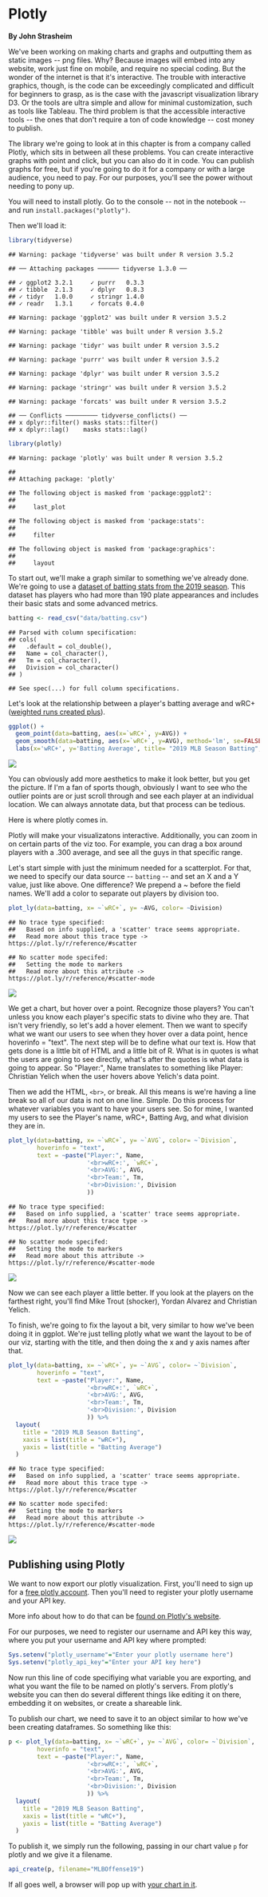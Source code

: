 # Plotly

**By John Strasheim**

We've been working on making charts and graphs and outputting them as static images -- png files. Why? Because images will embed into any website, work just fine on mobile, and require no special coding. But the wonder of the internet is that it's interactive. The trouble with interactive graphics, though, is the code can be exceedingly complicated and difficult for beginners to grasp, as is the case with the javascript visualization library D3. Or the tools are ultra simple and allow for minimal customization, such as tools like Tableau. The third problem is that the accessible interactive tools -- the ones that don't require a ton of code knowledge -- cost money to publish. 

The library we're going to look at in this chapter is from a company called Plotly, which sits in between all these problems. You can create interactive graphs with point and click, but you can also do it in code. You can publish graphs for free, but if you're going to do it for a company or with a large audience, you need to pay. For our purposes, you'll see the power without needing to pony up. 

You will need to install plotly. Go to the console -- not in the notebook -- and run `install.packages("plotly")`.

Then we'll load it:

```r
library(tidyverse)
```

```
## Warning: package 'tidyverse' was built under R version 3.5.2
```

```
## ── Attaching packages ────── tidyverse 1.3.0 ──
```

```
## ✓ ggplot2 3.2.1     ✓ purrr   0.3.3
## ✓ tibble  2.1.3     ✓ dplyr   0.8.3
## ✓ tidyr   1.0.0     ✓ stringr 1.4.0
## ✓ readr   1.3.1     ✓ forcats 0.4.0
```

```
## Warning: package 'ggplot2' was built under R version 3.5.2
```

```
## Warning: package 'tibble' was built under R version 3.5.2
```

```
## Warning: package 'tidyr' was built under R version 3.5.2
```

```
## Warning: package 'purrr' was built under R version 3.5.2
```

```
## Warning: package 'dplyr' was built under R version 3.5.2
```

```
## Warning: package 'stringr' was built under R version 3.5.2
```

```
## Warning: package 'forcats' was built under R version 3.5.2
```

```
## ── Conflicts ───────── tidyverse_conflicts() ──
## x dplyr::filter() masks stats::filter()
## x dplyr::lag()    masks stats::lag()
```

```r
library(plotly)
```

```
## Warning: package 'plotly' was built under R version 3.5.2
```

```
## 
## Attaching package: 'plotly'
```

```
## The following object is masked from 'package:ggplot2':
## 
##     last_plot
```

```
## The following object is masked from 'package:stats':
## 
##     filter
```

```
## The following object is masked from 'package:graphics':
## 
##     layout
```

To start out, we'll make a graph similar to something we've already done. We're going to use a [dataset of batting stats from the 2019 season](https://unl.box.com/s/xg0eqvmz9ynnegvjabv21ev5qlsd7mjs). This dataset has players who had more than 190 plate appearances and includes their basic stats and some advanced metrics. 


```r
batting <- read_csv("data/batting.csv")
```

```
## Parsed with column specification:
## cols(
##   .default = col_double(),
##   Name = col_character(),
##   Tm = col_character(),
##   Division = col_character()
## )
```

```
## See spec(...) for full column specifications.
```

Let's look at the relationship between a player's batting average and wRC+ ([weighted runs created plus](http://m.mlb.com/glossary/advanced-stats/weighted-runs-created-plus)).


```r
ggplot() +
  geom_point(data=batting, aes(x=`wRC+`, y=AVG)) +
  geom_smooth(data=batting, aes(x=`wRC+`, y=AVG), method='lm', se=FALSE) +
  labs(x='wRC+', y='Batting Average', title= "2019 MLB Season Batting", subtitle="190 PAs min to Qualify", caption="Source:  FanGraphs | by John Strasheim")
```

![](29-plotly_files/figure-epub3/unnamed-chunk-3-1.png)<!-- -->

You can obviously add more aesthetics to make it look better, but you get the picture.  If I'm a fan of sports though, obviously I want to see who the outlier points are or just scroll through and see each player at an individual location. We can always annotate data, but that process can be tedious. 

Here is where plotly comes in. 

Plotly will make your visualizatons interactive. Additionally, you can zoom in on certain parts of the viz too. For example, you can drag a box around players with a .300 average, and see all the guys in that specific range.

Let's start simple with just the minimum needed for a scatterplot. For that, we need to specify our data source -- `batting` -- and set an X and a Y value, just like above. One difference? We prepend a ~ before the field names. We'll add a color to separate out players by division too. 


```r
plot_ly(data=batting, x= ~`wRC+`, y= ~AVG, color= ~Division)
```

```
## No trace type specified:
##   Based on info supplied, a 'scatter' trace seems appropriate.
##   Read more about this trace type -> https://plot.ly/r/reference/#scatter
```

```
## No scatter mode specifed:
##   Setting the mode to markers
##   Read more about this attribute -> https://plot.ly/r/reference/#scatter-mode
```

![](29-plotly_files/figure-epub3/unnamed-chunk-4-1.png)<!-- -->

We get a chart, but hover over a point. Recognize those players? You can't unless you know each player's specific stats to divine who they are. That isn't very friendly, so let's add a hover element. Then we want to specify what we want our users to see when they hover over a data point, hence hoverinfo = "text".  The next step will be to define what our text is. How that gets done is a little bit of HTML and a little bit of R. What is in quotes is what the users are going to see directly, what's after the quotes is what data is going to appear.  So "Player:", Name translates to something like Player: Christian Yelich when the user hovers above Yelich's data point.  

Then we add the HTML, `<br>`, or break. All this means is we're having a line break so all of our data is not on one line. Simple. Do this process for whatever variables you want to have your users see. So for mine, I wanted my users to see the Player's name, wRC+, Batting Avg, and what division they are in.


```r
plot_ly(data=batting, x= ~`wRC+`, y= ~`AVG`, color= ~`Division`,
        hoverinfo = "text",
        text = ~paste("Player:", Name,
                      '<br>wRC+:', `wRC+`,
                      '<br>AVG:', AVG,
                      '<br>Team:', Tm,
                      '<br>Division:', Division
                      ))
```

```
## No trace type specified:
##   Based on info supplied, a 'scatter' trace seems appropriate.
##   Read more about this trace type -> https://plot.ly/r/reference/#scatter
```

```
## No scatter mode specifed:
##   Setting the mode to markers
##   Read more about this attribute -> https://plot.ly/r/reference/#scatter-mode
```

![](29-plotly_files/figure-epub3/unnamed-chunk-5-1.png)<!-- -->

Now we can see each player a little better. If you look at the players on the farthest right, you'll find Mike Trout (shocker), Yordan Alvarez and Christian Yelich. 

To finish, we're going to fix the layout a bit, very similar to how we've been doing it in ggplot.  We're just telling plotly what we want the layout to be of our viz, starting with the title, and then doing the x and y axis names after that. 


```r
plot_ly(data=batting, x= ~`wRC+`, y= ~`AVG`, color= ~`Division`,
        hoverinfo = "text",
        text = ~paste("Player:", Name,
                      '<br>wRC+:', `wRC+`,
                      '<br>AVG:', AVG,
                      '<br>Team:', Tm,
                      '<br>Division:', Division
                      )) %>% 
  layout(
    title = "2019 MLB Season Batting",
    xaxis = list(title = "wRC+"),
    yaxis = list(title = "Batting Average")
  )
```

```
## No trace type specified:
##   Based on info supplied, a 'scatter' trace seems appropriate.
##   Read more about this trace type -> https://plot.ly/r/reference/#scatter
```

```
## No scatter mode specifed:
##   Setting the mode to markers
##   Read more about this attribute -> https://plot.ly/r/reference/#scatter-mode
```

![](29-plotly_files/figure-epub3/unnamed-chunk-6-1.png)<!-- -->

## Publishing using Plotly

We want to now export our plotly visualization.  First, you'll need to sign up for a [free plotly account](https://plot.ly/).  Then you'll need to register your plotly username and your API key.

More info about how to do that can be [found on Plotly's website](https://plot.ly/r/getting-started/#initialization-for-online-plotting).

For our purposes, we need to register our username and API key this way, where you put your username and API key where prompted:


```r
Sys.setenv("plotly_username"="Enter your plotly username here")
Sys.setenv("plotly_api_key"="Enter your API key here")
```

Now run this line of code specifiying what variable you are exporting, and what you want the file to be named on plotly's servers.  From plotly's website you can then do several different things like editing it on there, embedding it on websites, or create a shareable link. 

To publish our chart, we need to save it to an object similar to how we've been creating dataframes. So something like this: 


```r
p <- plot_ly(data=batting, x= ~`wRC+`, y= ~`AVG`, color= ~`Division`,
        hoverinfo = "text",
        text = ~paste("Player:", Name,
                      '<br>wRC+:', `wRC+`,
                      '<br>AVG:', AVG,
                      '<br>Team:', Tm,
                      '<br>Division:', Division
                      )) %>% 
  layout(
    title = "2019 MLB Season Batting",
    xaxis = list(title = "wRC+"),
    yaxis = list(title = "Batting Average")
  )
```

To publish it, we simply run the following, passing in our chart value `p` for plotly and we give it a filename. 


```r
api_create(p, filename="MLBOffense19")
```

If all goes well, a browser will pop up with [your chart in it](https://plot.ly/~mattwaite/1/#/).
